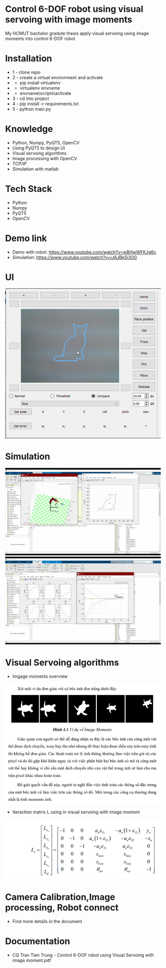# Control 6-DOF robot using visual servoing with image moments
My HCMUT bachelor gradute thesis apply visual servoing using image moments into control 6-DOF robot

# Installation
* 1 - clone repo 
* 2 - create a virtual environment and activate
*  - pip install virtualenv
*  - virtualenv envname
*  - envname\scripts\activate
* 3 - cd into project 
* 4 - pip install -r requirements.txt
* 5 - python main.py

# Knowledge
* Python, Numpy, PyQT5, OpenCV
* Using PyQT5 to design UI
* Visual servoing algorithms
* Image processing with OpenCV
* TCP/IP
* Simulation with matlab

# Tech Stack
* Python
* Numpy
* PyQT5
* OpenCV

# Demo link 
* Demo with robot: https://www.youtube.com/watch?v=wBHwWFKJg6c
* Simulation: https://www.youtube.com/watch?v=jJAJBk5i3O0

# UI
<img src="./demo/UI.png"> 

# Simulation
<img src="./demo/Simulation_1.png">
<br>
<img src="./demo/Simulation_2.png">

# Visual Servoing algorithms
* Imgage moments overview
<img src="./demo/Image_moments.png">

* Iteraction matrix L using in visual servoing with image moment
<img src="./demo/L_matrix.png">

# Camera Calibration,Image processing, Robot connect
* Find more details in the document

# Documentation
*  CQ Tran Tien Trung - Control 6-DOF robot using Visual Servoing with image moment.pdf